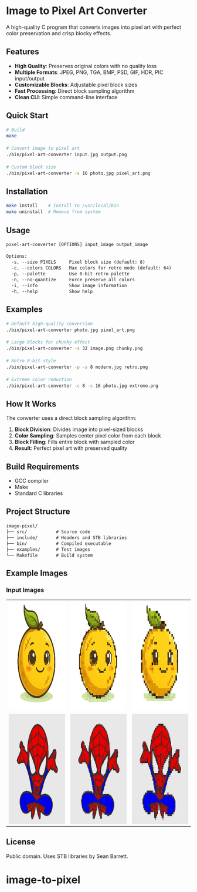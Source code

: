 # Image to Pixel Art Converter

A high-quality C program that converts images into pixel art with perfect color preservation and crisp blocky effects.

## Features

- **High Quality**: Preserves original colors with no quality loss
- **Multiple Formats**: JPEG, PNG, TGA, BMP, PSD, GIF, HDR, PIC input/output
- **Customizable Blocks**: Adjustable pixel block sizes
- **Fast Processing**: Direct block sampling algorithm
- **Clean CLI**: Simple command-line interface

## Quick Start

```bash
# Build
make

# Convert image to pixel art
./bin/pixel-art-converter input.jpg output.png

# Custom block size
./bin/pixel-art-converter -s 16 photo.jpg pixel_art.png
```

## Installation

```bash
make install    # Install to /usr/local/bin
make uninstall  # Remove from system
```

## Usage

```
pixel-art-converter [OPTIONS] input_image output_image

Options:
  -s, --size PIXELS     Pixel block size (default: 8)
  -c, --colors COLORS   Max colors for retro mode (default: 64)
  -p, --palette         Use 8-bit retro palette
  -n, --no-quantize     Force preserve all colors
  -i, --info            Show image information
  -h, --help            Show help
```

## Examples

```bash
# Default high-quality conversion
./bin/pixel-art-converter photo.jpg pixel_art.png

# Large blocks for chunky effect
./bin/pixel-art-converter -s 32 image.png chunky.png

# Retro 8-bit style
./bin/pixel-art-converter -p -s 8 modern.jpg retro.png

# Extreme color reduction
./bin/pixel-art-converter -c 8 -s 16 photo.jpg extreme.png
```

## How It Works

The converter uses a direct block sampling algorithm:

1. **Block Division**: Divides image into pixel-sized blocks
2. **Color Sampling**: Samples center pixel color from each block  
3. **Block Filling**: Fills entire block with sampled color
4. **Result**: Perfect pixel art with preserved quality

## Build Requirements

- GCC compiler
- Make
- Standard C libraries

## Project Structure

```
image-pixel/
├── src/           # Source code
├── include/       # Headers and STB libraries  
├── bin/           # Compiled executable
├── examples/      # Test images
└── Makefile       # Build system
```

## Example Images

### Input Images

<table>
  <tr>
    <td>
      <img src="examples/test1.jpg" alt="test1.jpg - Sample input image" width="300" height="300"/>
    </td>
    <td>
      <img src="pixel/lemonpixel-high.png" alt="test2.png - Sample input image with transparency" width="300" height="300"/>
    </td>
    <td>
      <img src="pixel/lemonpixel.png" alt="test2.png - Sample input image with transparency" width="300" height="300"/>
    </td>
  </tr>
  <tr>
    <td>
      <img src="examples/test2.png" alt="test2.png - Sample input image" width="300" height="300"/>
    </td>
    <td>
      <img src="pixel/spidermanpixel-high.png" alt="test2.png - Sample input image with transparency" width="300" height="300"/>
    </td>
    <td>
      <img src="pixel/spidermanpixel.png" alt="test2.png - Sample input image with transparency" width="300" height="300"/>
    </td>
  </tr>
</table>

## License

Public domain. Uses STB libraries by Sean Barrett.
# image-to-pixel
